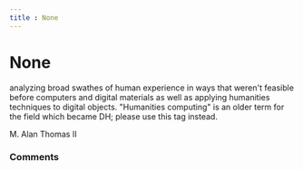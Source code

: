 ```yaml
---
title : None
---
```

None
=====================
analyzing broad swathes of human experience in ways that weren't
feasible before computers and digital materials as well as applying
humanities techniques to digital objects. "Humanities computing" is an
older term for the field which became DH; please use this tag instead.

M. Alan Thomas II

### Comments ###


